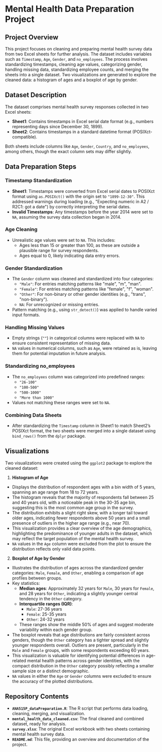 # Mental Health Data Preparation Project
 
 ## Project Overview
 This project focuses on cleaning and preparing mental health survey data from two Excel sheets for further analysis. The dataset includes variables such as `Timestamp`, `Age`, `Gender`, and `no_employees`. The process involves standardizing timestamps, cleaning age values, categorizing gender, handling missing data, standardizing employee counts, and merging the sheets into a single dataset. Two visualizations are generated to explore the cleaned data: a histogram of ages and a boxplot of age by gender.
 
 ## Dataset Description
 The dataset comprises mental health survey responses collected in two Excel sheets:
 - **Sheet1**: Contains timestamps in Excel serial date format (e.g., numbers representing days since December 30, 1899).
 - **Sheet2**: Contains timestamps in a standard datetime format (POSIXct-compatible).
 
 Both sheets include columns like `Age`, `Gender`, `Country`, and `no_employees`, among others, though the exact column sets may differ slightly.
 
 ## Data Preparation Steps
 
 ### Timestamp Standardization
 - **Sheet1**: Timestamps were converted from Excel serial dates to POSIXct format using `as.POSIXct()` with the origin set to `"1899-12-30"`. This addressed warnings during loading (e.g., "Expecting numeric in A2 / R2C1: got a date") by correctly interpreting the serial dates.
 - **Invalid Timestamps**: Any timestamps before the year 2014 were set to `NA`, assuming the survey data collection began in 2014.
 
 ### Age Cleaning
 - Unrealistic age values were set to `NA`. This includes:
   - Ages less than 15 or greater than 100, as these are outside a plausible range for survey respondents.
   - Ages equal to 0, likely indicating data entry errors.
 
 ### Gender Standardization
 - The `Gender` column was cleaned and standardized into four categories:
   - `"Male"`: For entries matching patterns like "male", "m", "man".
   - `"Female"`: For entries matching patterns like "female", "f", "woman".
   - `"Other"`: For non-binary or other gender identities (e.g., "trans", "non-binary").
   - `NA`: For unrecognized or missing entries.
 - Pattern matching (e.g., using `str_detect()`) was applied to handle varied input formats.
 
 ### Handling Missing Values
 - Empty strings (`""`) in categorical columns were replaced with `NA` to ensure consistent representation of missing data.
 - `NA` values in numerical columns, such as `Age`, were retained as is, leaving them for potential imputation in future analysis.
 
 ### Standardizing no_employees
 - The `no_employees` column was categorized into predefined ranges:
   - `"26-100"`
   - `"100-500"`
   - `"500-1000"`
   - `"More than 1000"`
 - Values not matching these ranges were set to `NA`.
 
 ### Combining Data Sheets
 - After standardizing the `Timestamp` column in Sheet1 to match Sheet2’s POSIXct format, the two sheets were merged into a single dataset using `bind_rows()` from the `dplyr` package.
 
 ## Visualizations
 Two visualizations were created using the `ggplot2` package to explore the cleaned dataset:
 1. **Histogram of Age**
   - Displays the distribution of respondent ages with a bin width of 5 years, spanning an age range from 18 to 72 years.
   - The histogram reveals that the majority of respondents fall between 25 and 40 years old, with a noticeable peak in the 30-35 age bin, suggesting this is the most common age group in the survey.
   - The distribution exhibits a slight right skew, with a longer tail toward older ages, indicating fewer respondents above 50 years and a small presence of outliers in the higher age range (e.g., near 70).
   - This visualization provides a clear overview of the age demographics, highlighting the predominance of younger adults in the dataset, which may reflect the target population of the mental health survey.
   - `NA` values in the `Age` column were excluded from the plot to ensure the distribution reflects only valid data points.
     
 2. **Boxplot of Age by Gender**
   - Illustrates the distribution of ages across the standardized gender categories: `Male`, `Female`, and `Other`, enabling a comparison of age profiles between groups.
   - Key statistics:
     - **Median ages**: Approximately 32 years for `Male`, 30 years for `Female`, and 28 years for `Other`, indicating a slightly younger central tendency in the `Other` category.
     - **Interquartile ranges (IQR)**: 
       - `Male`: 27-36 years
       - `Female`: 25-35 years
       - `Other`: 24-32 years
     - These ranges show the middle 50% of ages and suggest moderate variability within each gender group.
   - The boxplot reveals that age distributions are fairly consistent across genders, though the `Other` category has a tighter spread and slightly younger respondents overall. Outliers are present, particularly in the `Male` and `Female` groups, with some respondents exceeding 60 years.
   - This visualization is valuable for identifying potential differences in age-related mental health patterns across gender identities, with the compact distribution in the `Other` category possibly reflecting a smaller sample size or a distinct demographic.
   - `NA` values in either the `Age` or `Gender` columns were excluded to ensure the accuracy of the plotted distributions.
 
 ## Repository Contents
 - **`ANA515P_dataPreparation.R`**: The R script that performs data loading, cleaning, merging, and visualization.
 - **`mental_health_data_cleaned.csv`**: The final cleaned and combined dataset, ready for analysis.
 - **`survey.xlsx`**: The original Excel workbook with two sheets containing mental health survey data.
 - **`README.md`**: This file, providing an overview and documentation of the project.
